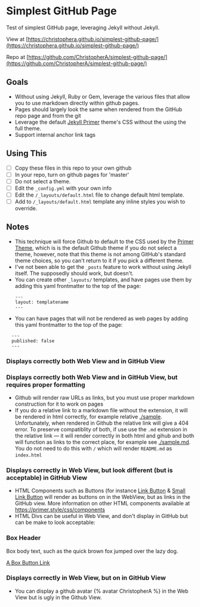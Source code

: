 # Simplest GitHub Page

Test of simplest GitHub page, leveraging Jekyll without Jekyll.

View at [https://christophera.github.io/simplest-github-page/](https://christophera.github.io/simplest-github-page/)

Repo at [https://github.com/ChristopherA/simplest-github-page/](https://github.com/ChristopherA/simplest-github-page/)

## Goals

* Without using Jekyll, Ruby or Gem, leverage the various files that allow you to use markdown directly within github pages.
* Pages should largely look the same when rendered from the GitHub repo page and from the git
* Leverage the default [Jekyll Primer](https://github.com/pages-themes/primer) theme's CSS without the using the full theme.
* Support internal anchor link tags

## Using This
* [ ]  Copy these files in this repo to your own github
* [ ]  In your repo, turn on github pages for 'master'
* [ ]  Do not select a theme.
* [ ]  Edit the `_config.yml` with your own info
* [ ]  Edit the `/_layouts/default.html` file to change default html template.
* [ ]  Add to `/_layouts/default.html` template any inline styles you wish to override.

## Notes
* This technique will force Github to default to the CSS used by the [Primer Theme](https://github.com/pages-themes/primer), which is is the default Github theme if you do not select a theme, however, note that this theme is not among GitHub's standard theme choices, so you can't return to it if you pick a different theme.
* I've not been able to get the `_posts` feature to work without using Jekyll itself. The supposedly should work, but doesn't.
* You can create other `_layouts/` templates, and have pages use them by adding this yaml frontmatter to the top of the page:
  ```
  ---
  layout: templatename
  ---
  ```
* You can have pages that will not be rendered as web pages by adding this yaml frontmatter to the top of the page:
```
  ---
  published: false
  ---
  ```

### Displays correctly both Web View and in GitHub View

### Displays correctly both Web View and in GitHub View, but requires proper formatting
* Github will render raw URLs as links, but you must use proper markdown construction for it to work on pages
* If you do a relative link to a markdown file without the extension, it will be rendered in html correctly, for example relative [./sample](./sample). Unfortunately, when rendered in Github the relative link will give a 404 error. To preserve compatiblity of both, if use use the `.md` extension in the relative link — it will render correctly in both html and gihub and both will function as links to the correct place, for example see [./sample.md](./sample.md). You do not need to do this with `/` which will render `README.md` as `index.html`

### Displays correctly in Web View, but look different (but is acceptable) in GitHub View
* HTML Components such as Buttons (for instance <a class="btn mr2" href="#url" role="button">Link Button</a> & <a class="btn btn-sm" href="#url" role="button">Small Link Button</a> will render as buttons on in the WebView, but as links in the GitHub view. More information on other HTML components available at https://primer.style/css/components
* HTML Divs can be useful in Web View, and don't display in GitHub but can be make to look acceptable: 
> <div class="col-6">
  <div class="Box box-shadow">
    <div class="Box-row">
      <h3 class="m-0">Box Header</h3>
    </div>
    <div class="Box-row">
      <p class="mb-0 text-gray">
        Box body text, such as the quick brown fox jumped over the lazy dog.
      </p>
    </div>
    <div class="Box-row">
      <a class="btn btn-primary btn-block" href="#url" role="button" name="Box Link Button">A Box Button Link</a>
    </div>
  </div>
</div>

### Displays correctly in Web View, but on in GitHub View
* You can display a github avatar {% avatar ChristopherA %} in the Web View but is ugly in the Github View.



